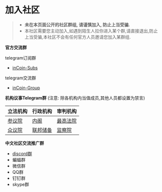 # 加入社区
> * **未在本页面公开的社区群组, 请谨慎加入, 防止上当受骗.**
> * 本社区需要您主动加入,如遇到陌生人拉你进入某个群,请直接退出,防止上当受骗,本社区不会有任何官方人员邀请您加入某群组.

**官方交流群**

telegram订阅群
* [inCoin-Subs](https://t.me/inCoinSubscribe)

telegram交流群
* [inCoin-Group](https://t.me/inCoinGroup)

**机构议事Telegram群** (注意: 除各机构内当值成员,其他人员都设置为禁言)

|立法机构   |  行政机构  |  审判机构  |
|----  | ----  |----  |
|[参议院](https://t.me/inCoin_senate) |   [内阁](https://t.me/inCoin_cabinet) |[最高法院](https://t.me/inCoin_court) |
|[众议院](https://t.me/inCoin_opinion) |   [联邦储备](https://t.me/inCoin_reserve) |[监察院](https://t.me/inCoin_supervision) |

**中文社区交流推广群**
* [discord群](https://discord.gg/MdvJvVHFtw)
* 蝙蝠群
* 微信群
* QQ群
* 钉钉群
* skype群